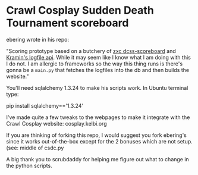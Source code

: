 # Crawl Cosplay Sudden Death Tournament scoreboard

ebering wrote in his repo: 

"Scoring prototype based on a butchery of [zxc
dcss-scoreboard](https://github.com/zxc23/dcss-scoreboard) and [Kramin's
logfile api](https://github.com/Kramin42/Crawl-Log-Api).
While it may seem like I know what I am doing with this I do not.
I am allergic to frameworks so the way this thing runs is there's gonna be a
`main.py` that fetches the logfiles into the db and then builds the website."

You'll need sqlalchemy 1.3.24 to make his scripts work. 
In Ubuntu terminal type:

   pip install sqlalchemy=='1.3.24'

I've made quite a few tweaks to the webpages to make it integrate with the Crawl Cosplay website: cosplay.kelbi.org

If you are thinking of forking this repo, I would suggest you fork ebering's since it works out-of-the-box except for the 2 bonuses which are not setup. (see: middle of csdc.py

A big thank you to scrubdaddy for helping me figure out what to change in the python scripts.
